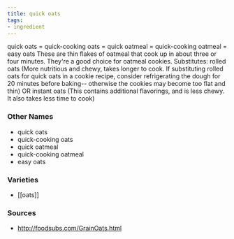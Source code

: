 ```yaml
---
title: quick oats
tags:
- ingredient
---
```

quick oats = quick-cooking oats = quick oatmeal = quick-cooking oatmeal = easy oats These are thin flakes of oatmeal that cook up in about three or four minutes. They're a good choice for oatmeal cookies. Substitutes: rolled oats (More nutritious and chewy, takes longer to cook. If substituting rolled oats for quick oats in a cookie recipe, consider refrigerating the dough for 20 minutes before baking-- otherwise the cookies may become too flat and thin) OR instant oats (This contains additional flavorings, and is less chewy. It also takes less time to cook)

### Other Names

* quick oats
* quick-cooking oats
* quick oatmeal
* quick-cooking oatmeal
* easy oats

### Varieties

* [[oats]]

### Sources
* http://foodsubs.com/GrainOats.html
